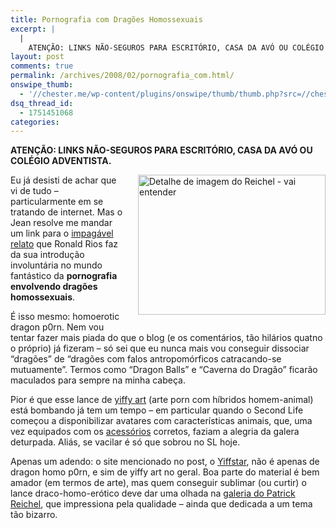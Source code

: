 ```yaml
---
title: Pornografia com Dragões Homossexuais
excerpt: |
  |
    ATENÇÃO: LINKS NÃO-SEGUROS PARA ESCRITÓRIO, CASA DA AVÓ OU COLÉGIO ADVENTISTA. Eu já desisti de achar que vi de tudo - particularmente em se tratando de internet. Mas o Jean resolve me mandar um link para o impagável relato que...
layout: post
comments: true
permalink: /archives/2008/02/pornografia_com.html/
onswipe_thumb:
  - '//chester.me/wp-content/plugins/onswipe/thumb/thumb.php?src=//chester.me/archives/img/yiffy_reichel.jpg&amp;w=600&amp;h=800&amp;zc=1&amp;q=75&amp;f=0'
dsq_thread_id:
  - 1751451068
categories:
---
```

**ATENÇÃO: LINKS NÃO-SEGUROS PARA ESCRITÓRIO, CASA DA AVÓ OU COLÉGIO ADVENTISTA.**

<span class="mt-enclosure mt-enclosure-image"><img title="Detalhe de imagem do  Reichel - vai entender" src="//chester.me/archives/img/yiffy_reichel.jpg" width="300" height="224" class="mt-image-right" style="float: right; margin: 0 0 20px 20px;" /></span>Eu já desisti de achar que vi de tudo &#8211; particularmente em se tratando de internet. Mas o Jean resolve me mandar um link para o [impagável relato][1] que Ronald Rios faz da sua introdução involuntária no mundo fantástico da **pornografia envolvendo dragões homossexuais**.

É isso mesmo: homoerotic dragon p0rn. Nem vou tentar fazer mais piada do que o blog (e os comentários, tão hilários quatno o próprio) já fizeram &#8211; só sei que eu nunca mais vou conseguir dissociar &#8220;dragões&#8221; de &#8220;dragões com falos antropomórficos catracando-se mutuamente&#8221;. Termos como &#8220;Dragon Balls&#8221; e &#8220;Caverna do Dragão&#8221; ficarão maculados para sempre na minha cabeça.

Pior é que esse lance de [yiffy art][2] (arte porn com híbridos homem-animal) está bombando já tem um tempo &#8211; em particular quando o Second Life começou a disponibilizar avatares com características animais, que, uma vez equipados com os [acessórios][3] corretos, faziam a alegria da galera deturpada. Aliás, se vacilar é só que sobrou no SL hoje.

Apenas um adendo: o site mencionado no post, o [Yiffstar][4], não é apenas de dragon homo p0rn, e sim de yiffy art no geral. Boa parte do material é bem amador (em termos de arte), mas quem conseguir sublimar (ou curtir) o lance draco-homo-erótico deve dar uma olhada na [galeria do Patrick Reichel][5], que impressiona pela qualidade &#8211; ainda que dedicada a um tema tão bizarro.

 [1]: http://mtv.uol.com.br/badalhoca/videos/um-cara-invadiu-meu-quarto-e-me-mostrou-fotos-de-drag%C3%B5es-se-enrabando
 [2]: http://en.wikipedia.org/wiki/Furry_fandom#Sex_and_furry_fandom
 [3]: http://www.secondlifeherald.com/slh/2006/04/genital_review_.html
 [4]: http://yiffstar.com/
 [5]: http://yiffstar.com/?action=authorsearch&#038;authorsearch=ReptileCynrik&#038;tabselected=gallery
